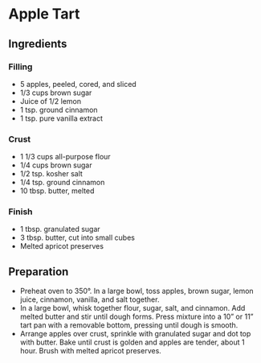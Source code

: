 Apple Tart
==========

Ingredients
-----------

### Filling
* 5 apples, peeled, cored, and sliced
* 1/3 cups brown sugar
* Juice of 1/2 lemon
* 1 tsp. ground cinnamon
* 1 tsp. pure vanilla extract

### Crust
* 1 1/3 cups all-purpose flour
* 1/4 cups brown sugar
* 1/2 tsp. kosher salt
* 1/4 tsp. ground cinnamon
* 10 tbsp. butter, melted

### Finish
* 1 tbsp. granulated sugar
* 3 tbsp. butter, cut into small cubes
* Melted apricot preserves

Preparation
-----------
* Preheat oven to 350°. In a large bowl, toss apples, brown sugar, lemon juice, cinnamon, vanilla, and salt together. 
* In a large bowl, whisk together flour, sugar, salt, and cinnamon. Add melted butter and stir until dough forms. Press mixture into a 10” or 11” tart pan with a removable bottom, pressing until dough is smooth. 
* Arrange apples over crust, sprinkle with granulated sugar and dot top with butter. Bake until crust is golden and apples are tender, about 1 hour. Brush with melted apricot preserves.